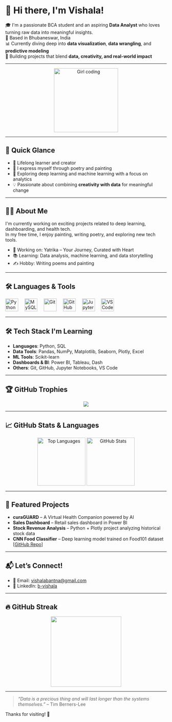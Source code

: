 # 👋 Hi there, I'm Vishala!

🎓 I'm a passionate BCA student and an aspiring **Data Analyst** who loves turning raw data into meaningful insights.  
📍 Based in Bhubaneswar, India  
📊 Currently diving deep into **data visualization**, **data wrangling**, and **predictive modeling**  
🚀 Building projects that blend **data, creativity, and real-world impact**

---

<div align="center">
  <img height="200" src="./assets/girl-coding.gif" alt="Girl coding" />
</div>

---

## 🌟 Quick Glance

- 🌱 Lifelong learner and creator  
- 🎨 I express myself through poetry and painting  
- 🤖 Exploring deep learning and machine learning with a focus on analytics  
- 💡 Passionate about combining **creativity with data** for meaningful change

---

## 👩‍💻 About Me

I'm currently working on exciting projects related to deep learning, dashboarding, and health tech.  
In my free time, I enjoy painting, writing poetry, and exploring new tech tools.  
  
- 🔭 Working on: Yatrika – Your Journey, Curated with Heart 
- 📚 Learning: Data analysis, machine learning, and data storytelling  
- ✍ Hobby: Writing poems and painting

---

## 🛠 Languages & Tools

<div align="left">
  <img src="https://cdn.jsdelivr.net/gh/devicons/devicon/icons/python/python-original.svg" height="40" alt="Python" />
  <img width="12" />
  <img src="https://cdn.jsdelivr.net/gh/devicons/devicon/icons/mysql/mysql-original-wordmark.svg" height="40" alt="MySQL" />
  <img width="12" />
  <img src="https://cdn.jsdelivr.net/gh/devicons/devicon/icons/git/git-original.svg" height="40" alt="Git" />
  <img width="12" />
  <img src="https://cdn.jsdelivr.net/gh/devicons/devicon/icons/github/github-original.svg" height="40" alt="GitHub" />
  <img width="12" />
  <img src="https://cdn.jsdelivr.net/gh/devicons/devicon/icons/jupyter/jupyter-original.svg" height="40" alt="Jupyter" />
  <img width="12" />
  <img src="https://cdn.jsdelivr.net/gh/devicons/devicon/icons/vscode/vscode-original.svg" height="40" alt="VS Code" />
</div>

---

## 🛠️ Tech Stack I'm Learning

- **Languages**: Python, SQL  
- **Data Tools**: Pandas, NumPy, Matplotlib, Seaborn, Plotly, Excel  
- **ML Tools**: Scikit-learn  
- **Dashboards & BI**: Power BI, Tableau, Dash  
- **Others**: Git, GitHub, Jupyter Notebooks, VS Code

---

## 🏆 GitHub Trophies

<p align="center">
  <img src="https://github-profile-trophy.vercel.app/?username=vishala121325&theme=algolia&no-bg=true&margin-w=15" />
</p>

---

## 📈 GitHub Stats & Languages

<p align="center">
  <img src="https://github-readme-stats.vercel.app/api/top-langs/?username=vishala121325&layout=compact&theme=vision-friendly-dark" alt="Top Languages" height="150"/>
  <img src="https://github-readme-stats.vercel.app/api?username=vishala121325&show_icons=true&theme=vision-friendly-dark&hide=stars,issues" alt="GitHub Stats" height="150"/>
</p>

---

## 📂 Featured Projects

- **curaGUARD** – A Virtual Health Companion powered by AI  
- **Sales Dashboard** – Retail sales dashboard in Power BI  
- **Stock Revenue Analysis** – Python + Plotly project analyzing historical stock data  
- **CNN Food Classifier** – Deep learning model trained on Food101 dataset [[GitHub Repo](https://github.com/Vishala121325/CNN_network_project)]

---

## 📬 Let’s Connect!

- 📧 Email: vishalabantna@gmail.com  
- 💼 LinkedIn: [b-vishala](https://www.linkedin.com/in/b-vishala/)  

---

## 🔥 GitHub Streak

<p align="center">
  <img src="https://streak-stats.demolab.com?user=vishala121325&theme=dark&hide_border=false" height="220" />
</p>

---

> *“Data is a precious thing and will last longer than the systems themselves.”* – Tim Berners-Lee  

Thanks for visiting! 🌟
